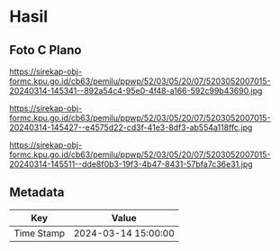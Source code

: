 # Hasil

## Foto C Plano

https://sirekap-obj-formc.kpu.go.id/cb63/pemilu/ppwp/52/03/05/20/07/5203052007015-20240314-145341--892a54c4-95e0-4f48-a166-592c99b43690.jpg

https://sirekap-obj-formc.kpu.go.id/cb63/pemilu/ppwp/52/03/05/20/07/5203052007015-20240314-145427--e4575d22-cd3f-41e3-8df3-ab554a118ffc.jpg

https://sirekap-obj-formc.kpu.go.id/cb63/pemilu/ppwp/52/03/05/20/07/5203052007015-20240314-145511--dde8f0b3-19f3-4b47-8431-57bfa7c36e31.jpg


## Metadata

| Key        | Value               |
| ---------- | ------------------- |
| Time Stamp | 2024-03-14 15:00:00 |



